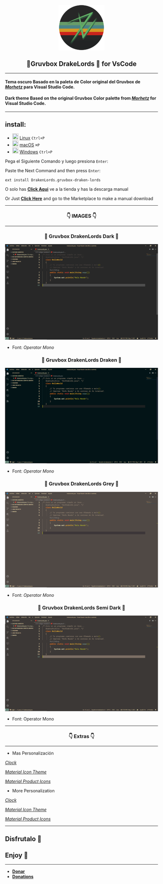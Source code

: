 <p align="center">
    <img src="https://raw.githubusercontent.com/Drakenlords/Gruvbox-DrakenLords/main/icon.png" width="150" />
    <h2 align="center">🐲Gruvbox DrakeLords 🐲 for VsCode</h2>
</p>

 ---

#### Tema oscuro Basado en la paleta de Color original del Gruvbox de [*Morhetz*](https://github.com/morhetz/gruvbox "tema original") para **Visual Studio Code**.

#### Dark theme Based on the original Gruvbox Color palette from [*Morhetz*](https://github.com/morhetz/gruvbox "Original Theme") for **Visual Studio Code**.

---
## install:

  - <img src="https://www.flaticon.es/svg/vstatic/svg/152/152755.svg?token=exp=1620523283~hmac=bd4203935c15beeb877b09e8556ab29d" width=20 height=20/> <a href="https://marketplace.visualstudio.com/items?itemName=DrakenLords.gruvbox-draken-lords">Linux</a> `Ctrl+P`
  - <img src="https://www.flaticon.es/svg/vstatic/svg/2/2235.svg?token=exp=1620523175~hmac=bd815585e2f192515a59f8853ef1236b" width=20 height=20/> <a href="https://marketplace.visualstudio.com/items?itemName=DrakenLords.gruvbox-draken-lords">macOS</a> `⌘P`
  - <img src="https://image.flaticon.com/icons/png/512/121/121146.png" width=20 height=20/> <a href="https://marketplace.visualstudio.com/items?itemName=DrakenLords.gruvbox-draken-lords">Windows</a> `Ctrl+P`

Pega el Siguiente Comando y luego presiona `Enter`:

Paste the Next Command and then press `Enter`:

```
ext install DrakenLords.gruvbox-draken-lords
```

O solo has [**Click Aqui**](https://marketplace.visualstudio.com/items?itemName=DrakenLords.gruvbox-draken-lords) ve a la tienda y has la descarga manual

Or Just [**Click Here**](https://marketplace.visualstudio.com/items?itemName=DrakenLords.gruvbox-draken-lords) and go to the Marketplace to make a manual download 

---

<h3 align="center">👇 IMAGES 👇</h3>

---

<h3 align="center">🐲 Gruvbox DrakenLords Dark 🐲</h3> 

![Dark](https://raw.githubusercontent.com/Drakenlords/Gruvbox-DrakenLords/main/images/Dark.png "original")
* Font: *Operator Mono*

<h3 align="center">🐲 Gruvbox DrakenLords Draken 🐲</h3>


![Dark Draken](https://raw.githubusercontent.com/Drakenlords/Gruvbox-DrakenLords/main/images/dark%20draken.png "My Custom")
* Font: *Operator Mono*

<h3 align="center">🐲 Gruvbox DrakenLords Grey 🐲</h3>


![Grey](https://raw.githubusercontent.com/Drakenlords/Gruvbox-DrakenLords/main/images/grey.png "original")
* Font: *Operator Mono*

<h3 align="center">🐲 Gruvbox DrakenLords Semi Dark 🐲</h3> 



![Semi Dark](https://raw.githubusercontent.com/Drakenlords/Gruvbox-DrakenLords/main/images/semi%20dark.png "original")
* Font: Operator Mono
---

<h3 align="center">👇 Extras 👇</h3>

---

* Mas Personalización 

[*Clock*](https://marketplace.visualstudio.com/items?itemName=angelo-breuer.clock) 

[*Material Icon Theme*](https://marketplace.visualstudio.com/items?itemName=PKief.material-icon-theme)

[*Material Product Icons*](https://marketplace.visualstudio.com/items?itemName=PKief.material-product-icons)

* More Personalization
 
[*Clock*](https://marketplace.visualstudio.com/items?itemName=angelo-breuer.clock) 

[*Material Icon Theme*](https://marketplace.visualstudio.com/items?itemName=PKief.material-icon-theme)

[*Material Product Icons*](https://marketplace.visualstudio.com/items?itemName=PKief.material-product-icons)

___
## **Disfrutalo 🐲**

## **Enjoy 🐲**
___

* [**Donar**](https://paypal.me/drakendoncion?locale.x=es_XC "Paypal")
* [**Donations**](https://paypal.me/drakendoncion?locale.x=es_XC "Paypal")

